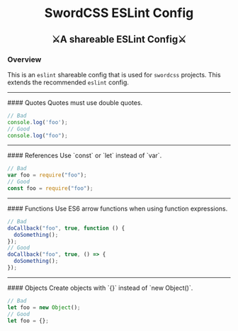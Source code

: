 <h1 align="center">SwordCSS ESLint Config</h1>
<h2 align="center">⚔️A shareable ESLint Config⚔️</h2>

### Overview

This is an `eslint` shareable config that is used for `swordcss` projects. This extends the recommended `eslint` config.

<hr />
#### Quotes
Quotes must use double quotes.

```javascript
// Bad
console.log('foo');
// Good
console.log("foo");
```

<hr />
#### References
Use `const` or `let` instead of `var`.

```javascript
// Bad
var foo = require("foo");
// Good
const foo = require("foo");
```

<hr />
#### Functions
Use ES6 arrow functions when using function expressions.

```javascript
// Bad
doCallback("foo", true, function () {
  doSomething();
});
// Good
doCallback("foo", true, () => {
  doSomething();
});
```

<hr />
#### Objects
Create objects with `{}` instead of `new Object()`.

```javascript
// Bad
let foo = new Object();
// Good
let foo = {};
```
